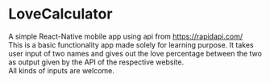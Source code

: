 # LoveCalculator
A simple React-Native mobile app using api from https://rapidapi.com/  <br>
This is a basic functionality app made solely for learning purpose. It takes user input of two names and gives out the love percentage between the two as output given by the API of the respective website.
<br> All kinds of inputs are welcome.
